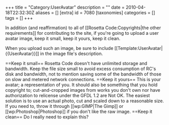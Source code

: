 +++
title = "Category:UserAvatar"
description = ""
date = 2010-04-18T22:32:30Z
aliases = []
[extra]
id = 7080
[taxonomies]
categories = []
tags = []
+++

In addition (and reaffirmation) to all of [[Rosetta Code:Copyrights|the other requirements]] for contributing to the site, if you're going to upload a user avatar image, keep it small, keep it yours, keep it clean.

When you upload such an image, be sure to include [[Template:UserAvatar|<nowiki>{{UserAvatar}}</nowiki>]] in the image file's description.

==Keep it small==
Rosetta Code doesn't have unlimited storage and bandwidth. Keep the file size small to avoid excess consumption of RC's disk and bandwidth, not to mention saving some of the bandwidth of those on slow and metered network connections.
==Keep it yours==
This is your avatar; a representation of you. It should also be something that you hold copyright to; cut-and-cropped images from works you don't own nor have authorization to relicense under the GFDL 1.2 are Not OK. The easiest solution is to use an actual photo, cut and scaled down to a reasonable size. If you need to, throw it through [[wp:GIMP|The Gimp]] or [[wp:Photoshop|Photoshop]] if you don't like the raw image.
==Keep it clean==
Do I really need to explain this?
